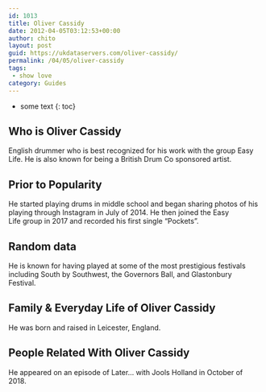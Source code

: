 ```yaml
---
id: 1013
title: Oliver Cassidy
date: 2012-04-05T03:12:53+00:00
author: chito
layout: post
guid: https://ukdataservers.com/oliver-cassidy/
permalink: /04/05/oliver-cassidy
tags:
 - show love
category: Guides
---
```


* some text
{: toc}
          
          
## Who is  Oliver Cassidy
                  
                  
                  
English drummer who is best recognized for his work with the group Easy Life. He is also known for being a British Drum Co sponsored artist. 
                  
                
                
                
## Prior to Popularity 
                  
                  
                  
He started playing drums in middle school and began sharing photos of his playing through Instagram in July of 2014. He then joined the Easy Life group in 2017 and recorded his first single &#8220;Pockets&#8221;. 
                  
                
                
                
## Random data 
                  
                  
                  
He is known for having played at some of the most prestigious festivals including South by Southwest, the Governors Ball, and Glastonbury Festival. 
                  
                
                
                
## Family & Everyday Life of Oliver Cassidy
                  
                  
                  
He was born and raised in Leicester, England. 
                  
                
                
                
## People Related With  Oliver Cassidy
                  
                  
                  
He appeared on an episode of Later&#8230; with Jools Holland in October of 2018. 
                  
                
              
            
          
          
          
    
    
  
